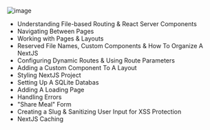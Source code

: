 ![image](https://github.com/goodcodd/NextJSMeals/assets/109170684/15c259eb-1a5d-4ce9-8141-adb21f1048fb)


- Understanding File-based Routing & React Server Components
- Navigating Between Pages
- Working with Pages & Layouts
- Reserved File Names, Custom Components & How To Organize A NextJS
- Configuring Dynamic Routes & Using Route Parameters
- Adding a Custom Component To A Layout
- Styling NextJS Project
- Setting Up A SQLite Databas
- Adding A Loading Page
- Handling Errors
- "Share Meal" Form
- Creating a Slug & Sanitizing User Input for XSS Protection
- NextJS Caching
